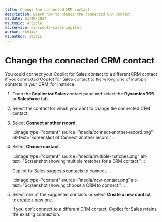 ```yaml
---
title: Change the connected CRM contact
description: Learn how to change the connected CRM contact.
ms.date: 01/09/2024
ms.topic: article
ms.service: microsoft-sales-copilot
author: sbmjais
ms.author: shjais
---
```


# Change the connected CRM contact

You could connect your Copilot for Sales contact to a different CRM contact if you connected Copilot for Sales contact to the wrong one of multiple contacts in your CRM, for instance.

1. Open the **Copilot for Sales** contact pane and select the **Dynamics 365** or **Salesforce** tab.

1. Select the contact for which you want to change the connected CRM contact.

1. Select **Connect another record**.

   :::image type="content" source="media/connect-another-record.png" alt-text="Screenshot of Connect another record.":::

1. Select **Choose contact**.

   :::image type="content" source="media/multiple-matches.png" alt-text="Screenshot showing multiple matches for a CRM contact.":::

   Copilot for Sales suggests contacts to connect.

   :::image type="content" source="media/new-contact.png" alt-text="Screenshot showing choose a CRM to connect.":::

1. Select one of the suggested contacts or select **Create a new contact** to [create a new one](create-contact-crm-sales-copilot.md).

    If you don't connect to a different CRM contact, Copilot for Sales retains the existing connection.
